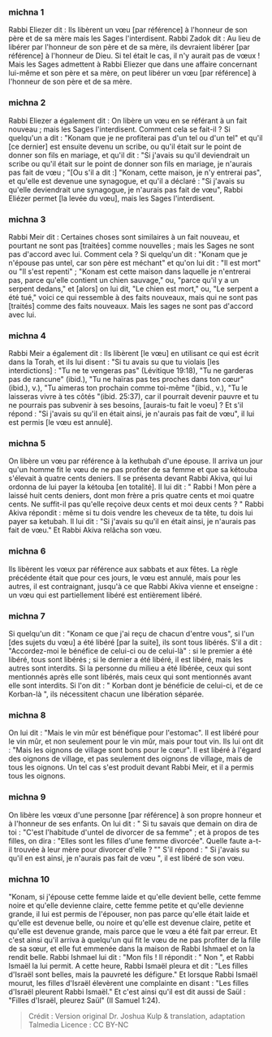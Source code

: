 
### michna 1
Rabbi Eliezer dit : Ils libèrent un vœu [par référence] à l'honneur de son père et de sa mère mais les Sages l'interdisent. Rabbi Zadok dit : Au lieu de libérer par l'honneur de son père et de sa mère, ils devraient libérer [par référence] à l'honneur de Dieu.  Si tel était le cas, il n'y aurait pas de vœux ! Mais les Sages admettent à Rabbi Eliezer que dans une affaire concernant lui-même et son père et sa mère, on peut libérer un vœu [par référence] à l'honneur de son père et de sa mère.

### michna 2
Rabbi Eliezer a également dit : On libère un vœu en se référant à un fait nouveau ; mais les Sages l'interdisent. Comment cela se fait-il ? Si quelqu'un a dit : "Konam que je ne profiterai pas d'un tel ou d'un tel" et qu'il [ce dernier] est ensuite devenu un scribe, ou qu'il était sur le point de donner son fils en mariage, et qu'il dit : "Si j'avais su qu'il deviendrait un scribe ou qu'il était sur le point de donner son fils en mariage, je n'aurais pas fait de vœu ; "[Ou s'il a dit :] "Konam, cette maison, je n'y entrerai pas", et qu'elle est devenue une synagogue, et qu'il a déclaré : "Si j'avais su qu'elle deviendrait une synagogue, je n'aurais pas fait de vœu", Rabbi Eliézer permet [la levée du vœu], mais les Sages l'interdisent.

### michna 3
Rabbi Meir dit : Certaines choses sont similaires à un fait nouveau, et pourtant ne sont pas [traitées] comme nouvelles ; mais les Sages ne sont pas d'accord avec lui. Comment cela ? Si quelqu'un dit : "Konam que je n'épouse pas untel, car son père est méchant" et qu'on lui dit : "Il est mort" ou "Il s'est repenti" ; "Konam est cette maison dans laquelle je n'entrerai pas, parce qu'elle contient un chien sauvage," ou, "parce qu'il y a un serpent dedans," et [alors] on lui dit, "Le chien est mort," ou, "Le serpent a été tué," voici ce qui ressemble à des faits nouveaux, mais qui ne sont pas [traités] comme des faits nouveaux. Mais les sages ne sont pas d'accord avec lui.

### michna 4
Rabbi Meir a également dit : Ils libèrent [le vœu] en utilisant ce qui est écrit dans la Torah, et ils lui disent : "Si tu avais su que tu violais [les interdictions] : "Tu ne te vengeras pas" (Lévitique 19:18), "Tu ne garderas pas de rancune" (ibid.), "Tu ne haïras pas tes proches dans ton cœur" (ibid.), v.), "Tu aimeras ton prochain comme toi-même "(ibid., v.), "Tu le laisseras vivre à tes côtés "(ibid. 25:37), car il pourrait devenir pauvre et tu ne pourrais pas subvenir à ses besoins, [aurais-tu fait le voeu] ? Et s'il répond : "Si j'avais su qu'il en était ainsi, je n'aurais pas fait de vœu", il lui est permis [le vœu est annulé].

### michna 5
On libère un vœu par référence à la kethubah d'une épouse. Il arriva un jour qu'un homme fit le vœu de ne pas profiter de sa femme et que sa kétouba s'élevait à quatre cents deniers. Il se présenta devant Rabbi Akiva, qui lui ordonna de lui payer la kétouba [en totalité]. Il lui dit : " Rabbi !  Mon père a laissé huit cents deniers, dont mon frère a pris quatre cents et moi quatre cents. Ne suffit-il pas qu'elle reçoive deux cents et moi deux cents ? " Rabbi Akiva répondit : même si tu dois vendre les cheveux de ta tête, tu dois lui payer sa ketubah. Il lui dit : "Si j'avais su qu'il en était ainsi, je n'aurais pas fait de vœu." Et Rabbi Akiva relâcha son vœu.

### michna 6
Ils libèrent les vœux par référence aux sabbats et aux fêtes. La règle précédente était que pour ces jours, le vœu est annulé, mais pour les autres, il est contraignant, jusqu'à ce que Rabbi Akiva vienne et enseigne : un vœu qui est partiellement libéré est entièrement libéré.

### michna 7
Si quelqu'un dit : "Konam ce que j'ai reçu de chacun d'entre vous", si l'un [des sujets du vœu] a été libéré [par la suite], ils sont tous libérés. S'il a dit : "Accordez-moi le bénéfice de celui-ci ou de celui-là" : si le premier a été libéré, tous sont libérés ; si le dernier a été libéré, il est libéré, mais les autres sont interdits. Si la personne du milieu a été libérée, ceux qui sont mentionnés après elle sont libérés, mais ceux qui sont mentionnés avant elle sont interdits. Si l'on dit : " Korban dont je bénéficie de celui-ci, et de ce Korban-là ", ils nécessitent chacun une libération séparée.

### michna 8
On lui dit : "Mais le vin mûr est bénéfique pour l'estomac". Il est libéré pour le vin mûr, et non seulement pour le vin mûr, mais pour tout vin. Ils lui ont dit : "Mais les oignons de village sont bons pour le cœur". Il est libéré à l'égard des oignons de village, et pas seulement des oignons de village, mais de tous les oignons. Un tel cas s'est produit devant Rabbi Meir, et il a permis tous les oignons.

### michna 9
On libère les vœux d'une personne [par référence] à son propre honneur et à l'honneur de ses enfants. On lui dit : " Si tu savais que demain on dira de toi : "C'est l'habitude d'untel de divorcer de sa femme" ; et à propos de tes filles, on dira : "Elles sont les filles d'une femme divorcée". Quelle faute a-t-il trouvée à leur mère pour divorcer d'elle ? "" S'il répond : " Si j'avais su qu'il en est ainsi, je n'aurais pas fait de vœu ", il est libéré de son vœu.

### michna 10
"Konam, si j'épouse cette femme laide et qu'elle devient belle, cette femme noire et qu'elle devienne claire, cette femme petite et qu'elle devienne grande, il lui est permis de l'épouser, non pas parce qu'elle était laide et qu'elle est devenue belle, ou noire et qu'elle est devenue claire, petite et qu'elle est devenue grande, mais parce que le vœu a été fait par erreur. Et c'est ainsi qu'il arriva à quelqu'un qui fit le vœu de ne pas profiter de la fille de sa sœur, et elle fut emmenée dans la maison de Rabbi Ishmael et on la rendit belle. Rabbi Ishmael lui dit : "Mon fils !  Il répondit : " Non ", et Rabbi Ismaël la lui permit. A cette heure, Rabbi Ismaël pleura et dit : "Les filles d'Israël sont belles, mais la pauvreté les défigure." Et lorsque Rabbi Ismaël mourut, les filles d'Israël élevèrent une complainte en disant : "Les filles d'Israël pleurent Rabbi Ismaël." Et c'est ainsi qu'il est dit aussi de Saül : "Filles d'Israël, pleurez Saül" (II Samuel 1:24).

>Crédit : Version original Dr. Joshua Kulp & translation, adaptation Talmedia
>Licence : CC BY-NC
